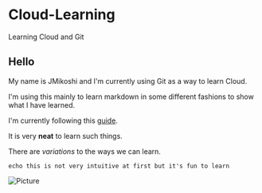 # Cloud-Learning
Learning Cloud and Git


## Hello

<p>My name is JMikoshi and I'm currently using Git as a way to learn Cloud.</p>
<p>I'm using this mainly to learn markdown in some different fashions to show what I have learned.</p>

I'm currently following this [guide](https://learntocloud.guide/phase1/versioncontrol).   

It is very __neat__ to learn such things.  

There are _variations_ to the ways we can learn.  

`echo this is not very intuitive at first but it's fun to learn`

![Picture](https://encrypted-tbn0.gstatic.com/images?q=tbn:ANd9GcQAbZ2kmSTr_yeLnnMKVPlmRMRCfGtHn1-8yQ&s)
